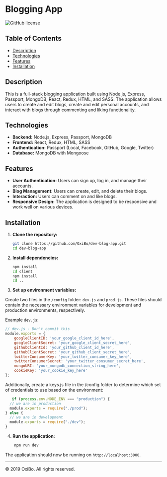 # Blogging App

![GitHub license](https://img.shields.io/badge/license-ISC-blue.svg)

## Table of Contents

- [Description](#description)
- [Technologies](#technologies)
- [Features](#features)
- [Installation](#installation)

## Description

This is a full-stack blogging application built using Node.js, Express, Passport, MongoDB, React, Redux, HTML, and SASS. The application allows users to create and edit blogs, create and edit personal accounts, and interact with blogs through commenting and liking functionality.

## Technologies

- **Backend:** Node.js, Express, Passport, MongoDB
- **Frontend:** React, Redux, HTML, SASS
- **Authentication:** Passport (Local, Facebook, GitHub, Google, Twitter)
- **Database:** MongoDB with Mongoose

## Features

- **User Authentication:** Users can sign up, log in, and manage their accounts.
- **Blog Management:** Users can create, edit, and delete their blogs.
- **Interaction:** Users can comment on and like blogs.
- **Responsive Design:** The application is designed to be responsive and work well on various devices.

## Installation

1. **Clone the repository:**

   ```bash
   git clone https://github.com/OxiBo/dev-blog-app.git
   cd dev-blog-app
2. **Install dependencies:**

    ```sh
    npm install 
    cd client
    npm install
    cd ..
    ```
    
 3. **Set up environment variables:**

   Create two files in the `/config` folder: `dev.js` and `prod.js`. These files should contain the necessary environment variables for development and production environments, respectively.

   Example `dev.js`:
   ```js
   // dev.js - Don't commit this
   module.exports = {
       googleClientID: 'your_google_client_id_here',
       googleClientSecret: 'your_google_client_secret_here',
       githubClientId: 'your_github_client_id_here',
       githubClientSecret: 'your_github_client_secret_here',
       twitterConsumerKey: 'your_twitter_consumer_key_here',
       twitterConsumerSecret: 'your_twitter_consumer_secret_here',
       mongoURI: 'your_mongodb_connection_string_here',
       cookieKey: 'your_cookie_key_here'
   };
   ```
   Additionally, create a keys.js file in the /config folder to determine which set of credentials to use based on the environment:
```js
   if (process.env.NODE_ENV === "production") {
  // we are in production
  module.exports = require("./prod");
} else {
  // we are in development
  module.exports = require("./dev");
}
```

4. **Run the application:**

```sh
    npm run dev
```

The application should now be running on `http://localhost:3000`.


---

© 2019 OxiBo. All rights reserved.

